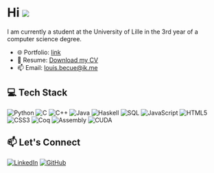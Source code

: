Hi ![](https://user-images.githubusercontent.com/18350557/176309783-0785949b-9127-417c-8b55-ab5a4333674e.gif)
==============================================================================================================

I am currently a student at the University of Lille in the 3rd year of a computer science degree.
  
- 🌐 Portfolio: [link](https://louisbecue.github.io/portfolio/)  
- 📄 Resume: [Download my CV](https://louisbecue.github.io/portfolio/doc/CV_Louis_Becue.pdf)  
- 📫 Email: [louis.becue@ik.me](mailto:louis.becue@ik.me)  

## 💻 Tech Stack

![Python](https://img.shields.io/badge/-Python-3776AB?style=flat&logo=python&logoColor=white)
![C](https://img.shields.io/badge/-C-00599C?style=flat&logo=c&logoColor=white)
![C++](https://img.shields.io/badge/-C++-00599C?style=flat&logo=c%2b%2b&logoColor=white)
![Java](https://img.shields.io/badge/-Java-007396?style=flat&logo=java&logoColor=white)
![Haskell](https://img.shields.io/badge/-Haskell-5D4F85?style=flat&logo=haskell&logoColor=white)
![SQL](https://img.shields.io/badge/-SQL-4479A1?style=flat&logo=postgresql&logoColor=white)
![JavaScript](https://img.shields.io/badge/-JavaScript-F7DF1E?style=flat&logo=javascript&logoColor=black)
![HTML5](https://img.shields.io/badge/-HTML5-E34F26?style=flat&logo=html5&logoColor=white)
![CSS3](https://img.shields.io/badge/-CSS3-1572B6?style=flat&logo=css3&logoColor=white)
![Coq](https://img.shields.io/badge/-Coq-000000?style=flat&logo=probot&logoColor=white)
![Assembly](https://img.shields.io/badge/-Assembly-6E4C13?style=flat&logo=gnuemacs&logoColor=white)
![CUDA](https://img.shields.io/badge/-CUDA-76B900?style=flat&logo=nvidia&logoColor=white)

## 📫 Let's Connect

[![LinkedIn](https://img.shields.io/badge/-LinkedIn-0077B5?style=flat&logo=linkedin&logoColor=white)](https://www.linkedin.com/in/louisbecue)
[![GitHub](https://img.shields.io/badge/-GitHub-181717?style=flat&logo=github&logoColor=white)](https://github.com/louisbecue)
